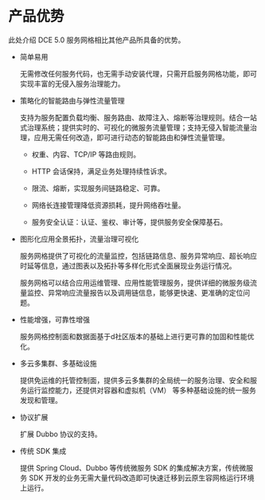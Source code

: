 # 产品优势

此处介绍 DCE 5.0 服务网格相比其他产品所具备的优势。

- 简单易用

    无需修改任何服务代码，也无需手动安装代理，只需开启服务网格功能，即可实现丰富的无侵入服务治理能力。

- 策略化的智能路由与弹性流量管理

    支持为服务配置负载均衡、服务路由、故障注入、熔断等治理规则。结合一站式治理系统；提供实时的、可视化的微服务流量管理；支持无侵入智能流量治理，应用无需任何改造，即可进行动态的智能路由和弹性流量管理。

    - 权重、内容、TCP/IP 等路由规则。

    - HTTP 会话保持，满足业务处理持续性诉求。

    - 限流、熔断，实现服务间链路稳定、可靠。

    - 网络长连接管理降低资源损耗，提升网络吞吐量。

    - 服务安全认证：认证、鉴权、审计等，提供服务安全保障基石。

- 图形化应用全景拓扑，流量治理可视化

    服务网格提供了可视化的流量监控，包括链路信息、服务异常响应、超长响应时延等信息，通过图表以及拓扑等多样化形式全面展现业务运行情况。

    服务网格可以结合应用运维管理、应用性能管理服务，提供详细的微服务级流量监控、异常响应流量报告以及调用链信息，能够更快速、更准确的定位问题。

- 性能增强，可靠性增强

    服务网格控制面和数据面基于d社区版本的基础上进行更可靠的加固和性能优化。

- 多云多集群、多基础设施

    提供免运维的托管控制面，提供多云多集群的全局统一的服务治理、安全和服务运行监控能力，还提供对容器和虚拟机（VM） 等多种基础设施的统一服务发现和管理。

- 协议扩展

    扩展 Dubbo 协议的支持。

- 传统 SDK 集成

    提供 Spring Cloud、Dubbo 等传统微服务 SDK 的集成解决方案，传统微服务 SDK 开发的业务无需大量代码改造即可快速迁移到云原生容网格运行环境上运行。
